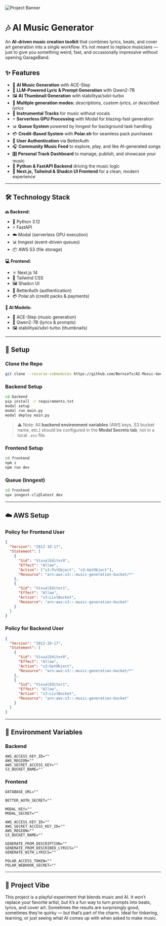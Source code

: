 <img src="https://res.cloudinary.com/bekzod-tiny-house/image/upload/v1755599726/Screenshot_from_2025-08-19_15-35-10_apqvbq.png" alt="Project Banner" />

# 🎶 AI Music Generator

An **AI-driven music creation toolkit** that combines lyrics, beats, and cover art generation into a single workflow. It’s not meant to replace musicians — just to give you something weird, fast, and occasionally impressive without opening GarageBand.

## ✨ Features

- 🎵 **AI Music Generation** with ACE-Step
- 🧠 **LLM-Powered Lyric & Prompt Generation** with Qwen2-7B
- 🖼️ **AI Thumbnail Generation** with stabilityai/sdxl-turbo
- 🎤 **Multiple generation modes:** _descriptions, custom lyrics, or described lyrics_
- 🎸 **Instrumental Tracks** for music without vocals
- ⚡ **Serverless GPU Processing** with Modal for blazing-fast generation
- 📊 **Queue System** powered by Inngest for background task handling
- 💳 **Credit-Based System** with **Polar.sh** for seamless pack purchases
- 👤 **User Authentication** via BetterAuth
- 🎧 **Community Music Feed** to explore, play, and like AI-generated songs
- 🎛️ **Personal Track Dashboard** to manage, publish, and showcase your music
- 🐍 **Python & FastAPI Backend** driving the music logic
- 📱 **Next.js, Tailwind & Shadcn UI Frontend** for a clean, modern experience

---

## 🛠️ Technology Stack

**🔙 Backend:**

- 🐍 Python 3.12
- ⚡ FastAPI
- ☁️ Modal (serverless GPU execution)
- 📊 Inngest (event-driven queues)
- 📦 AWS S3 (file storage)

**💻 Frontend:**

- ⚛️ Next.js 14
- 🎨 Tailwind CSS
- 🖼️ Shadcn UI
- 🔐 BetterAuth (authentication)
- 💳 Polar.sh (credit packs & payments)

**🤖 AI Models:**

- 🎵 ACE-Step (music generation)
- 🧠 Qwen2-7B (lyrics & prompts)
- 🖼️ stabilityai/sdxl-turbo (thumbnails)

---

## 🚀 Setup

### Clone the Repo

```bash
git clone --recurse-submodules https://github.com/BernieTv/AI-Music-Generator.git
```

### Backend Setup

```bash
cd backend
pip install -r requirements.txt
modal setup
modal run main.py
modal deploy main.py
```

> ⚠️ Note: All **backend environment variables** (AWS keys, S3 bucket name, etc.) should be configured in the **Modal Secrets tab**, not in a local `.env` file.

### Frontend Setup

```bash
cd frontend
npm i
npm run dev
```

### Queue (Inngest)

```bash
cd frontend
npx inngest-cli@latest dev
```

---

## ☁️ AWS Setup

### Policy for Frontend User

```json
{
  "Version": "2012-10-17",
  "Statement": [
    {
      "Sid": "VisualEditor0",
      "Effect": "Allow",
      "Action": ["s3:PutObject", "s3:GetObject"],
      "Resource": "arn:aws:s3:::music-generation-bucket/*"
    },
    {
      "Sid": "VisualEditor1",
      "Effect": "Allow",
      "Action": "s3:ListBucket",
      "Resource": "arn:aws:s3:::music-generation-bucket"
    }
  ]
}
```

### Policy for Backend User

```json
{
  "Version": "2012-10-17",
  "Statement": [
    {
      "Sid": "VisualEditor0",
      "Effect": "Allow",
      "Action": "s3:GetObject",
      "Resource": "arn:aws:s3:::music-generation-bucket/*"
    },
    {
      "Sid": "VisualEditor1",
      "Effect": "Allow",
      "Action": "s3:ListBucket",
      "Resource": "arn:aws:s3:::music-generation-bucket"
    }
  ]
}
```

---

## 🔑 Environment Variables

### Backend

```
AWS_ACCESS_KEY_ID=""
AWS_REGION=""
AWS_SECRET_ACCESS_KEY=""
S3_BUCKET_NAME=""
```

### Frontend

```
DATABASE_URL=""

BETTER_AUTH_SECRET=""

MODAL_KEY=""
MODAL_SECRET=""

AWS_ACCESS_KEY_ID=""
AWS_SECRET_ACCESS_KEY_ID=""
AWS_REGION=""
S3_BUCKET_NAME=""

GENERATE_FROM_DESCRIPTION=""
GENERATE_FROM_DESCRIBED_LYRICS=""
GENERATE_WITH_LYRICS=""

POLAR_ACCESS_TOKEN=""
POLAR_WEBHOOK_SECRET=""
```

---

## 🎤 Project Vibe

This project is a playful experiment that blends music and AI. It won’t replace your favorite artist, but it’s a fun way to turn prompts into beats, lyrics, and cover art. Sometimes the results are surprisingly good, sometimes they’re quirky — but that’s part of the charm. Ideal for tinkering, learning, or just seeing what AI comes up with when asked to make music.
